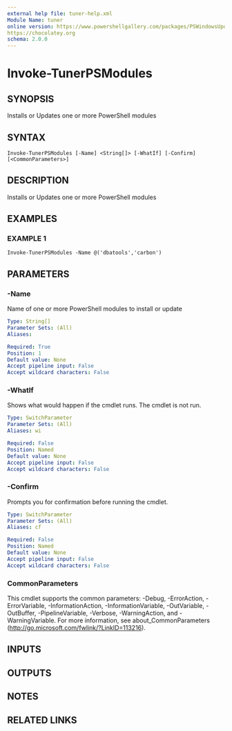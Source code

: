 ```yaml
---
external help file: tuner-help.xml
Module Name: tuner
online version: https://www.powershellgallery.com/packages/PSWindowsUpdate
https://chocolatey.org
schema: 2.0.0
---
```


# Invoke-TunerPSModules

## SYNOPSIS
Installs or Updates one or more PowerShell modules

## SYNTAX

```
Invoke-TunerPSModules [-Name] <String[]> [-WhatIf] [-Confirm] [<CommonParameters>]
```

## DESCRIPTION
Installs or Updates one or more PowerShell modules

## EXAMPLES

### EXAMPLE 1
```
Invoke-TunerPSModules -Name @('dbatools','carbon')
```

## PARAMETERS

### -Name
Name of one or more PowerShell modules to install or update

```yaml
Type: String[]
Parameter Sets: (All)
Aliases:

Required: True
Position: 1
Default value: None
Accept pipeline input: False
Accept wildcard characters: False
```

### -WhatIf
Shows what would happen if the cmdlet runs.
The cmdlet is not run.

```yaml
Type: SwitchParameter
Parameter Sets: (All)
Aliases: wi

Required: False
Position: Named
Default value: None
Accept pipeline input: False
Accept wildcard characters: False
```

### -Confirm
Prompts you for confirmation before running the cmdlet.

```yaml
Type: SwitchParameter
Parameter Sets: (All)
Aliases: cf

Required: False
Position: Named
Default value: None
Accept pipeline input: False
Accept wildcard characters: False
```

### CommonParameters
This cmdlet supports the common parameters: -Debug, -ErrorAction, -ErrorVariable, -InformationAction, -InformationVariable, -OutVariable, -OutBuffer, -PipelineVariable, -Verbose, -WarningAction, and -WarningVariable.
For more information, see about_CommonParameters (http://go.microsoft.com/fwlink/?LinkID=113216).

## INPUTS

## OUTPUTS

## NOTES

## RELATED LINKS
